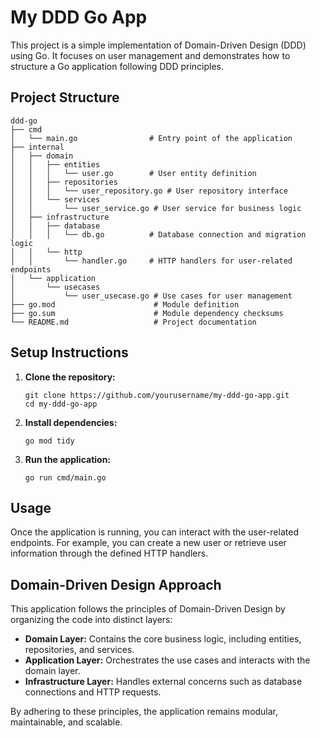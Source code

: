 # My DDD Go App

This project is a simple implementation of Domain-Driven Design (DDD) using Go. It focuses on user management and demonstrates how to structure a Go application following DDD principles.

## Project Structure

```
ddd-go
├── cmd
│   └── main.go                # Entry point of the application
├── internal
│   ├── domain
│   │   ├── entities
│   │   │   └── user.go        # User entity definition
│   │   ├── repositories
│   │   │   └── user_repository.go # User repository interface
│   │   └── services
│   │       └── user_service.go # User service for business logic
│   ├── infrastructure
│   │   ├── database
│   │   │   └── db.go          # Database connection and migration logic
│   │   └── http
│   │       └── handler.go     # HTTP handlers for user-related endpoints
│   └── application
│       └── usecases
│           └── user_usecase.go # Use cases for user management
├── go.mod                      # Module definition
├── go.sum                      # Module dependency checksums
└── README.md                   # Project documentation
```

## Setup Instructions

1. **Clone the repository:**
   ```
   git clone https://github.com/yourusername/my-ddd-go-app.git
   cd my-ddd-go-app
   ```

2. **Install dependencies:**
   ```
   go mod tidy
   ```

3. **Run the application:**
   ```
   go run cmd/main.go
   ```

## Usage

Once the application is running, you can interact with the user-related endpoints. For example, you can create a new user or retrieve user information through the defined HTTP handlers.

## Domain-Driven Design Approach

This application follows the principles of Domain-Driven Design by organizing the code into distinct layers:

- **Domain Layer:** Contains the core business logic, including entities, repositories, and services.
- **Application Layer:** Orchestrates the use cases and interacts with the domain layer.
- **Infrastructure Layer:** Handles external concerns such as database connections and HTTP requests.

By adhering to these principles, the application remains modular, maintainable, and scalable.